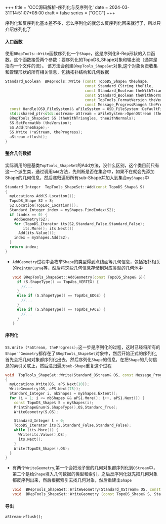 +++
title = 'OCC源码解析-序列化与反序列化'
date = 2024-03-31T14:51:07+08:00
draft = false
series = ["OCC"]
+++

序列化和反序列化基本差不多，怎么序列化的就怎么反序列化回来就行了，所以只介绍序列化了
#### 入口函数
使用`BRepTools::Write`函数序列化一个`Shape`，这是序列化B-Rep形状的入口函数。这个函数接受两个参数：要序列化的TopoDS_Shape对象和输出流（通常是指向一个文件的流）。
该方法会创建`BRepTools_ShapeSet`对象,这个对象负责收集和管理形状的所有相关信息，包括拓扑结构和几何数据
  ```cpp
  Standard_Boolean  BRepTools::Write (const TopoDS_Shape& theShape,
                                      const Standard_CString theFile,
                                      const Standard_Boolean theWithTriangles,
                                      const Standard_Boolean theWithNormals,
                                      const TopTools_FormatVersion theVersion,
                                      const Message_ProgressRange& theProgress){
    const Handle(OSD_FileSystem)& aFileSystem = OSD_FileSystem::DefaultFileSystem();
    std::shared_ptr<std::ostream> aStream = aFileSystem->OpenOStream (theFile, std::ios::out | std::ios::binary);
    BRepTools_ShapeSet SS (theWithTriangles, theWithNormals);
    SS.SetFormatNb (theVersion);
    SS.Add(theShape);-
    SS.Write (*aStream, theProgress);
    aStream->flush();
  }
  ```

#### 整合几何数据
实际调用的是基类`TopTools_ShapeSet`的Add方法，没什么区别，这个类目前只有这一个派生类，通过调用`Add`方法，先判断是否在集合中，如果不在就会先添加Shape的几何信息，然后递归遍历所有sub-Shape并加入到集合`myShapes`中
  ```cpp
  Standard_Integer  TopTools_ShapeSet::Add(const TopoDS_Shape& S)
  {
    myLocations.Add(S.Location());
    TopoDS_Shape S2 = S;
    S2.Location(TopLoc_Location());
    Standard_Integer index = myShapes.FindIndex(S2);
    if (index == 0) {
      AddGeometry(S2);
      for (TopoDS_Iterator its(S2,Standard_False,Standard_False);
          its.More(); its.Next())
        Add(its.Value());
      index = myShapes.Add(S2);
    }
    return index;
  }
  ```

  - `AddGeometry`过程中会枚举`Shape`的类型得到点线面等几何信息，包括拓扑相关的`PointOnCurve`等，然后将这些几何信息存储到对应类型的几何池中
    ```cpp
    void BRepTools_ShapeSet::AddGeometry(const TopoDS_Shape& S){
      if (S.ShapeType() == TopAbs_VERTEX) {
        //...
      }
      else if (S.ShapeType() == TopAbs_EDGE) {
        //...
      }
      else if (S.ShapeType() == TopAbs_FACE) {
        //...
      }
    }
    ```

#### 序列化
`SS.Write (*aStream, theProgress);`这一步是序列化的过程，这时已经将所有的`Shape``Geometry`都存在了`BRepTools_ShapeSet`对象中，然后开始正式的序列化,首先会把几何对象都序列化出去，然后序列化`Shape`的信息，在把`Shape`的几何信息的索引关联上，然后递归遍历`sub-Shape`重复这个过程
  ```cpp
  void  TopTools_ShapeSet::Write(Standard_OStream& OS, const Message_ProgressRange& theProgress)
  {
    myLocations.Write(OS, aPS.Next(10));
    WriteGeometry(OS, aPS.Next(75));
    Standard_Integer i, nbShapes = myShapes.Extent();
    for (i = 1; i <= nbShapes && aPS1.More(); i++, aPS1.Next()) {
      const TopoDS_Shape& S = myShapes(i);
      PrintShapeEnum(S.ShapeType(),OS,Standard_True);
      WriteGeometry(S,OS);

      Standard_Integer l = 0;
      TopoDS_Iterator its(S,Standard_False,Standard_False);
      while (its.More()) {
        Write(its.Value(),OS);
        its.Next();
      }
      Write(TopoDS_Shape(),OS);
    }
  }
  ```
  - 有两个`WriteGeometry`,第一个会把池子里的几何对象都序列化到`OStream`中，第二个是给`Shape`填入几何数据的类型和索引，之后反序列化就先把几何对象都反序列出来，然后根据索引去找几何对象，然后重建出`Shape`
    ```cpp
    void  BRepTools_ShapeSet::WriteGeometry(Standard_OStream& OS, const Message_ProgressRange& theProgress){}
    void  BRepTools_ShapeSet::WriteGeometry (const TopoDS_Shape& S, Standard_OStream& OS)const{}
    ```
#### 导出
  `aStream->flush();`